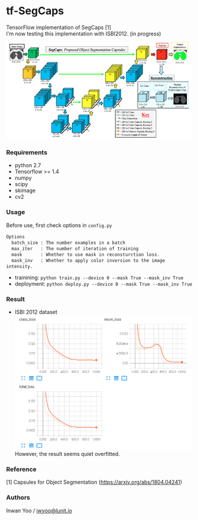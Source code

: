 # tf-SegCaps
TensorFlow implementation of SegCaps [1] <br/>
I'm now testing this implementation with ISBI2012. (in progress) <br/>

![alt tag](assets/segcaps_model_figure.png)

### Requirements
- python 2.7
- Tensorflow >= 1.4
- numpy
- scipy
- skimage
- cv2

### Usage
Before use, first check options in ```config.py```
```
Options
  batch_size : The number examples in a batch
  max_iter   : The number of iteration of training
  mask       : Whether to use mask in reconsturction loss.
  mask_inv   : Whether to apply color inversion to the image intensity.
```

- trainining: ```python train.py --device 0 --mask True --mask_inv True```
- deployment: ```python deploy.py --device 0 --mask True --mask_inv True```

### Result
- ISBI 2012 dataset
![alt tag](assets/training_curve.png)
However, the result seems quiet overfitted.

### Reference
[1] Capsules for Object Segmentation (https://arxiv.org/abs/1804.04241)

### Authors
Inwan Yoo / iwyoo@lunit.io

